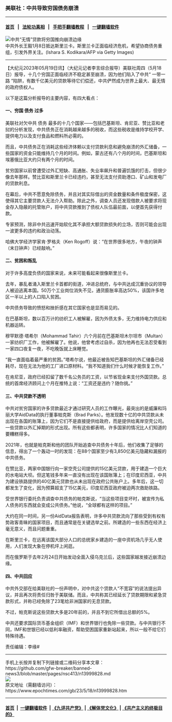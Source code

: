 ### 美联社：中共导致穷国债务崩溃
------------------------

#### [首页](https://github.com/gfw-breaker/banned-news3/blob/master/README.md) &nbsp;&nbsp;|&nbsp;&nbsp; [法轮功真相](https://github.com/begood0513/basic/blob/master/README.md)  &nbsp;&nbsp;|&nbsp;&nbsp; [手把手翻墙教程](https://github.com/gfw-breaker/guides/wiki)  &nbsp;&nbsp;|&nbsp;&nbsp; [一键翻墙软件](https://github.com/gfw-breaker/nogfw/blob/master/README.md)  



<div><img alt="中共“无情”贷款将穷国推向崩溃边缘" class="attachment-djy_600_400 size-djy_600_400 wp-post-image" src="https://i.epochtimes.com/assets/uploads/2022/01/id13496046-GettyImages-1237615958-600x400.jpg"/>
<div class="caption">
 中共外长王毅1月8日抵达斯里兰卡。斯里兰卡正面临经济危机，希望协商债务重组，引发外界关注。(Ishara S. Kodikara/AFP via Getty Images)
</div></div><hr/>


<div><p>
 【大纪元2023年05月19日讯】（大纪元记者李言综合报导）美联社周四（5月18日）报导，十几个穷国正面临经济不稳定甚至崩溃，因为他们陷入了中共“
 <ok href="https://www.epochtimes.com/gb/tag/%E4%B8%80%E5%B8%A6%E4%B8%80%E8%B7%AF.html">
  一带一路
 </ok>
 ”陷阱，有数千亿美元的贷款等待它们偿还，中共俨然成为世界上最大、最无情的政府债权人。
</p>
<p>
 以下是这篇分析报导的主要内容，有四大看点：
</p>
<h4>
 一、穷国
 <ok href="https://www.epochtimes.com/gb/tag/%E5%80%BA%E5%8A%A1.html">
  债务
 </ok>
 过多
</h4>
<p>
 美联社对欠中共
 <ok href="https://www.epochtimes.com/gb/tag/%E5%80%BA%E5%8A%A1.html">
  债务
 </ok>
 最多的十几个国家——包括巴基斯坦、肯尼亚、赞比亚和老挝的分析发现，中共债务正在消耗越来越多的税收，而这些税收是维持学校开学、提供电力以及支付食品和燃料所必需的。
</p>
<p>
 而且，中共债务正在消耗这些经济体赖以支付贷款利息和避免崩溃的外汇储备，一些国家的资金只能维持几个月的时间。例如，蒙古还有八个月的时间，巴基斯坦和埃塞俄比亚大约只有两个月的时间。
</p>
<p>
 贫穷国家以前曾遭受过外汇短缺、高通胀、失业率飙升和普遍饥饿的打击，但很少像去年那样。赞比亚和斯里兰卡已经违约，甚至无法支付资助港口、矿山和发电厂的贷款利息。
</p>
<p>
 在幕后，中共不愿意免除债务，并且对其实际借出的资金数量和条件极度保密，这使得其它主要贷款人无法介入帮助。除此之外，调查人员还发现借款人被要求将现金存入隐蔽的托管账户，将中共贷款推到了债权人队伍最前面，以便首先获得付款。
</p>
<p>
 专家预测，除非中共迅速开始软化其不承担大额贷款损失的立场，否则可能会出现一波更多的违约和政治动荡。
</p>
<p>
 哈佛大学经济学家肯‧罗格夫（Ken Rogoff）说：“在世界很多地方，午夜的钟声（末日钟声）已经敲响。”
</p>
<h4>
 二、贫困和叛乱
</h4>
<p>
 对于许多高度负债的国家来说，未来可能看起来很像斯里兰卡。
</p>
<p>
 去年，暴乱者涌入斯里兰卡首都的街道，冲进总统府，与中共达成沉重协议的领导人被迫逃离本国。50万个工业岗位消失不见，通货膨胀率高达50%，该国许多地区一半以上的人口陷入贫困。
</p>
<p>
 中共债务导致的愤怒和挫折感在其它国家也是显而易见的。
</p>
<p>
 在巴基斯坦，数以百万计的纺织工人被解雇，因为外债太多，无力维持电力供应和机器运转。
</p>
<p>
 穆罕默德‧塔希尔（Mohammad Tahir）六个月前在巴基斯坦木尔坦市（Multan）一家纺织厂工作，他被解雇了。他说，他曾考虑过自杀，因为他再也无法忍受看到一家四口夜复一夜，不吃晚饭就上床睡觉。
</p>
<p>
 “我一直面临着最严重的贫困。”塔希尔说，他最近被告知巴基斯坦的外汇储备已经耗尽，现在无法为他的工厂进口原材料。“我不知道我们什么时候才能恢复工作。”
</p>
<p>
 在肯尼亚，政府已经扣留了数千名公务员的工资，以节省现金来支付外国贷款。总统的首席经济顾问上个月在推特上说：“工资还是违约？随你挑。”
</p>
<h4>
 三、中共贷款不透明
</h4>
<p>
 中共对贫穷国家的许多贷款最近才通过研究人员的工作曝光，最突出的是威廉和玛丽大学AidData的执行董事帕克斯（Brad Parks）。他发现数十亿的中共贷款从未出现在各国的账簿上，因为它们不是直接提供给政府，而是提供给离岸空壳公司。一些贷款以外汇掉期的形式出现。所有这些都表明，许多国家的情况比人们知道的要糟糕得多。
</p>
<p>
 2021年，也就是帕克斯和他的团队开始追查中共债务十年后，他们收集了足够的信息，得出了一个轰动一时的发现：在88个国家至少有3,850亿美元隐藏和漏报的中共债务。
</p>
<p>
 在赞比亚，两家中国银行向一家空壳公司提供的15亿美元贷款，用于建造一个巨大的水电站大坝。但这笔钱多年来一直没有出现在该国账簿上；在印度尼西亚，中共为建设铁路提供的40亿美元贷款也从未出现在政府公共账户上。多年后，这一切都发生了变化，因为预算超支了15亿美元，印度尼西亚政府被迫两次救助铁路。
</p>
<p>
 受世界银行委托负责调查中共债务的帕克斯说，“当这些项目变坏时，被宣传为私人债务的东西就会变成公共债务。”他说，“全球都有这样的项目。”
</p>
<p>
 大约在同一时间，另一份AidData报告表明，许多中共贷款流向了那些受到有权有势政客青睐的国家项目，而且通常是在关键选举之前。所建造的一些东西在经济上毫无意义，而且问题重重。
</p>
<p>
 在斯里兰卡，在远离该国大部分人口的总统家乡建造的一座中资机场几乎无人使用，人们发现大象在停机坪上闲逛。
</p>
<p>
 而在俄罗斯于去年2月24日开始发动全面入侵乌克兰后，这些国家越发接近崩溃边缘。
</p>
<h4>
 四、中共回应
</h4>
<p>
 中共外交部在给美联社的一份声明中，对中共这个贷款人“不宽容”的说法提出异议，并且再次将责任归咎于美联储。而且，中共称其已经延长了贷款期限和紧急贷款形式，并称已经免除了23笔给非洲国家的无息贷款。
</p>
<p>
 不过，帕克斯说这些贷款大多是20年前的，并且不到它所借出总额的5%。
</p>
<p>
 中共还要求国际货币基金组织（IMF）和世界银行也免除一些贷款。与中共银行不同，IMF和世银已经以低利率融资，帮助受困国家重新站起来，所以一般不给它们特殊待遇。
</p>
<p>
 责任编辑：李缘#
</p>
</div>
<hr/>
手机上长按并复制下列链接或二维码分享本文章：<br/>
https://github.com/gfw-breaker/banned-news3/blob/master/pages/nsc413/n13999828.md <br/>
<a href='https://github.com/gfw-breaker/banned-news3/blob/master/pages/nsc413/n13999828.md'><img src='https://github.com/gfw-breaker/banned-news3/blob/master/pages/nsc413/n13999828.md.png'/></a> <br/>
原文地址（需翻墙访问）：https://www.epochtimes.com/gb/23/5/18/n13999828.htm


------------------------
#### [首页](https://github.com/gfw-breaker/banned-news3/blob/master/README.md) &nbsp;|&nbsp; [一键翻墙软件](https://github.com/gfw-breaker/nogfw/blob/master/README.md) &nbsp;| [《九评共产党》](https://github.com/gfw-breaker/9ping.md/blob/master/README.md#九评之一评共产党是什么) | [《解体党文化》](https://github.com/gfw-breaker/jtdwh.md/blob/master/README.md) | [《共产主义的终极目的》](https://github.com/gfw-breaker/gczydzjmd.md/blob/master/README.md)


<img src='http://gfw-breaker.win/banned-news3/pages/nsc413/n13999828.md' width='0px' height='0px'/>